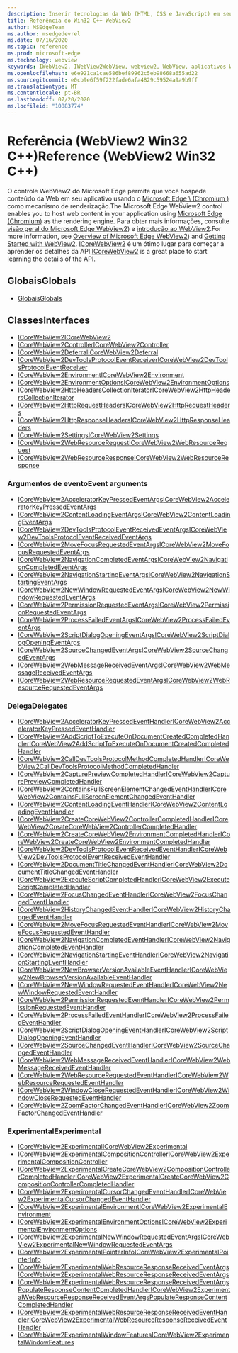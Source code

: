 ```yaml
---
description: Inserir tecnologias da Web (HTML, CSS e JavaScript) em seus aplicativos nativos com o controle WebView2 do Microsoft Edge
title: Referência do Win32 C++ WebView2
author: MSEdgeTeam
ms.author: msedgedevrel
ms.date: 07/16/2020
ms.topic: reference
ms.prod: microsoft-edge
ms.technology: webview
keywords: IWebView2, IWebView2WebView, webview2, WebView, aplicativos Win32, Win32, Edge, ICoreWebView2, ICoreWebView2Controller, controle do navegador, HTML Edge
ms.openlocfilehash: e6e921ca1cae586bef89962c5eb98668a655ad22
ms.sourcegitcommit: e0cb9e6f59f222fade6afa4829c59524a9a9b9ff
ms.translationtype: MT
ms.contentlocale: pt-BR
ms.lasthandoff: 07/20/2020
ms.locfileid: "10883774"
---
```

# <span data-ttu-id="b03c3-104">Referência (WebView2 Win32 C++)</span><span class="sxs-lookup"><span data-stu-id="b03c3-104">Reference (WebView2 Win32 C++)</span></span>  

<span data-ttu-id="b03c3-105">O controle WebView2 do Microsoft Edge permite que você hospede conteúdo da Web em seu aplicativo usando o [Microsoft Edge \ (Chromium \)](https://www.microsoftedgeinsider.com) como mecanismo de renderização.</span><span class="sxs-lookup"><span data-stu-id="b03c3-105">The Microsoft Edge WebView2 control enables you to host web content in your application using [Microsoft Edge \(Chromium\)](https://www.microsoftedgeinsider.com) as the rendering engine.</span></span>  <span data-ttu-id="b03c3-106">Para obter mais informações, consulte [visão geral do Microsoft Edge WebView2](../../index.md)) e [introdução ao WebView2](../../gettingstarted/win32.md).</span><span class="sxs-lookup"><span data-stu-id="b03c3-106">For more information, see [Overview of Microsoft Edge WebView2](../../index.md)) and [Getting Started with WebView2](../../gettingstarted/win32.md).</span></span>  <span data-ttu-id="b03c3-107">[ICoreWebView2](0-9-538/ICoreWebView2.md) é um ótimo lugar para começar a aprender os detalhes da API.</span><span class="sxs-lookup"><span data-stu-id="b03c3-107">[ICoreWebView2](0-9-538/ICoreWebView2.md) is a great place to start learning the details of the API.</span></span>  

## <span data-ttu-id="b03c3-108">Globais</span><span class="sxs-lookup"><span data-stu-id="b03c3-108">Globals</span></span>  

*   [<span data-ttu-id="b03c3-109">Globais</span><span class="sxs-lookup"><span data-stu-id="b03c3-109">Globals</span></span>](0-9-538/webview2-idl.md)  

## <span data-ttu-id="b03c3-110">Classes</span><span class="sxs-lookup"><span data-stu-id="b03c3-110">Interfaces</span></span>  
*   [<span data-ttu-id="b03c3-111">ICoreWebView2</span><span class="sxs-lookup"><span data-stu-id="b03c3-111">ICoreWebView2</span></span>](0-9-538/icorewebview2.md)
*   [<span data-ttu-id="b03c3-112">ICoreWebView2Controller</span><span class="sxs-lookup"><span data-stu-id="b03c3-112">ICoreWebView2Controller</span></span>](0-9-538/icorewebview2controller.md)
*   [<span data-ttu-id="b03c3-113">ICoreWebView2Deferral</span><span class="sxs-lookup"><span data-stu-id="b03c3-113">ICoreWebView2Deferral</span></span>](0-9-538/icorewebview2deferral.md)
*   [<span data-ttu-id="b03c3-114">ICoreWebView2DevToolsProtocolEventReceiver</span><span class="sxs-lookup"><span data-stu-id="b03c3-114">ICoreWebView2DevToolsProtocolEventReceiver</span></span>](0-9-538/icorewebview2devtoolsprotocoleventreceiver.md)
*   [<span data-ttu-id="b03c3-115">ICoreWebView2Environment</span><span class="sxs-lookup"><span data-stu-id="b03c3-115">ICoreWebView2Environment</span></span>](0-9-538/icorewebview2environment.md)
*   [<span data-ttu-id="b03c3-116">ICoreWebView2EnvironmentOptions</span><span class="sxs-lookup"><span data-stu-id="b03c3-116">ICoreWebView2EnvironmentOptions</span></span>](0-9-538/icorewebview2environmentoptions.md)
*   [<span data-ttu-id="b03c3-117">ICoreWebView2HttpHeadersCollectionIterator</span><span class="sxs-lookup"><span data-stu-id="b03c3-117">ICoreWebView2HttpHeadersCollectionIterator</span></span>](0-9-538/icorewebview2httpheaderscollectioniterator.md)
*   [<span data-ttu-id="b03c3-118">ICoreWebView2HttpRequestHeaders</span><span class="sxs-lookup"><span data-stu-id="b03c3-118">ICoreWebView2HttpRequestHeaders</span></span>](0-9-538/icorewebview2httprequestheaders.md)
*   [<span data-ttu-id="b03c3-119">ICoreWebView2HttpResponseHeaders</span><span class="sxs-lookup"><span data-stu-id="b03c3-119">ICoreWebView2HttpResponseHeaders</span></span>](0-9-538/icorewebview2httpresponseheaders.md)
*   [<span data-ttu-id="b03c3-120">ICoreWebView2Settings</span><span class="sxs-lookup"><span data-stu-id="b03c3-120">ICoreWebView2Settings</span></span>](0-9-538/icorewebview2settings.md)
*   [<span data-ttu-id="b03c3-121">ICoreWebView2WebResourceRequest</span><span class="sxs-lookup"><span data-stu-id="b03c3-121">ICoreWebView2WebResourceRequest</span></span>](0-9-538/icorewebview2webresourcerequest.md)
*   [<span data-ttu-id="b03c3-122">ICoreWebView2WebResourceResponse</span><span class="sxs-lookup"><span data-stu-id="b03c3-122">ICoreWebView2WebResourceResponse</span></span>](0-9-538/icorewebview2webresourceresponse.md)

### <span data-ttu-id="b03c3-123">Argumentos de evento</span><span class="sxs-lookup"><span data-stu-id="b03c3-123">Event arguments</span></span>

*   [<span data-ttu-id="b03c3-124">ICoreWebView2AcceleratorKeyPressedEventArgs</span><span class="sxs-lookup"><span data-stu-id="b03c3-124">ICoreWebView2AcceleratorKeyPressedEventArgs</span></span>](0-9-538/icorewebview2acceleratorkeypressedeventargs.md)
*   [<span data-ttu-id="b03c3-125">ICoreWebView2ContentLoadingEventArgs</span><span class="sxs-lookup"><span data-stu-id="b03c3-125">ICoreWebView2ContentLoadingEventArgs</span></span>](0-9-538/icorewebview2contentloadingeventargs.md)
*   [<span data-ttu-id="b03c3-126">ICoreWebView2DevToolsProtocolEventReceivedEventArgs</span><span class="sxs-lookup"><span data-stu-id="b03c3-126">ICoreWebView2DevToolsProtocolEventReceivedEventArgs</span></span>](0-9-538/icorewebview2devtoolsprotocoleventreceivedeventargs.md)
*   [<span data-ttu-id="b03c3-127">ICoreWebView2MoveFocusRequestedEventArgs</span><span class="sxs-lookup"><span data-stu-id="b03c3-127">ICoreWebView2MoveFocusRequestedEventArgs</span></span>](0-9-538/icorewebview2movefocusrequestedeventargs.md)
*   [<span data-ttu-id="b03c3-128">ICoreWebView2NavigationCompletedEventArgs</span><span class="sxs-lookup"><span data-stu-id="b03c3-128">ICoreWebView2NavigationCompletedEventArgs</span></span>](0-9-538/icorewebview2navigationcompletedeventargs.md)
*   [<span data-ttu-id="b03c3-129">ICoreWebView2NavigationStartingEventArgs</span><span class="sxs-lookup"><span data-stu-id="b03c3-129">ICoreWebView2NavigationStartingEventArgs</span></span>](0-9-538/icorewebview2navigationstartingeventargs.md)
*   [<span data-ttu-id="b03c3-130">ICoreWebView2NewWindowRequestedEventArgs</span><span class="sxs-lookup"><span data-stu-id="b03c3-130">ICoreWebView2NewWindowRequestedEventArgs</span></span>](0-9-538/icorewebview2newwindowrequestedeventargs.md)
*   [<span data-ttu-id="b03c3-131">ICoreWebView2PermissionRequestedEventArgs</span><span class="sxs-lookup"><span data-stu-id="b03c3-131">ICoreWebView2PermissionRequestedEventArgs</span></span>](0-9-538/icorewebview2permissionrequestedeventargs.md)
*   [<span data-ttu-id="b03c3-132">ICoreWebView2ProcessFailedEventArgs</span><span class="sxs-lookup"><span data-stu-id="b03c3-132">ICoreWebView2ProcessFailedEventArgs</span></span>](0-9-538/icorewebview2processfailedeventargs.md)
*   [<span data-ttu-id="b03c3-133">ICoreWebView2ScriptDialogOpeningEventArgs</span><span class="sxs-lookup"><span data-stu-id="b03c3-133">ICoreWebView2ScriptDialogOpeningEventArgs</span></span>](0-9-538/icorewebview2scriptdialogopeningeventargs.md)
*   [<span data-ttu-id="b03c3-134">ICoreWebView2SourceChangedEventArgs</span><span class="sxs-lookup"><span data-stu-id="b03c3-134">ICoreWebView2SourceChangedEventArgs</span></span>](0-9-538/icorewebview2sourcechangedeventargs.md)
*   [<span data-ttu-id="b03c3-135">ICoreWebView2WebMessageReceivedEventArgs</span><span class="sxs-lookup"><span data-stu-id="b03c3-135">ICoreWebView2WebMessageReceivedEventArgs</span></span>](0-9-538/icorewebview2webmessagereceivedeventargs.md)
*   [<span data-ttu-id="b03c3-136">ICoreWebView2WebResourceRequestedEventArgs</span><span class="sxs-lookup"><span data-stu-id="b03c3-136">ICoreWebView2WebResourceRequestedEventArgs</span></span>](0-9-538/icorewebview2webresourcerequestedeventargs.md)

### <span data-ttu-id="b03c3-137">Delega</span><span class="sxs-lookup"><span data-stu-id="b03c3-137">Delegates</span></span>

*   [<span data-ttu-id="b03c3-138">ICoreWebView2AcceleratorKeyPressedEventHandler</span><span class="sxs-lookup"><span data-stu-id="b03c3-138">ICoreWebView2AcceleratorKeyPressedEventHandler</span></span>](0-9-538/icorewebview2acceleratorkeypressedeventhandler.md)
*   [<span data-ttu-id="b03c3-139">ICoreWebView2AddScriptToExecuteOnDocumentCreatedCompletedHandler</span><span class="sxs-lookup"><span data-stu-id="b03c3-139">ICoreWebView2AddScriptToExecuteOnDocumentCreatedCompletedHandler</span></span>](0-9-538/icorewebview2addscripttoexecuteondocumentcreatedcompletedhandler.md)
*   [<span data-ttu-id="b03c3-140">ICoreWebView2CallDevToolsProtocolMethodCompletedHandler</span><span class="sxs-lookup"><span data-stu-id="b03c3-140">ICoreWebView2CallDevToolsProtocolMethodCompletedHandler</span></span>](0-9-538/icorewebview2calldevtoolsprotocolmethodcompletedhandler.md)
*   [<span data-ttu-id="b03c3-141">ICoreWebView2CapturePreviewCompletedHandler</span><span class="sxs-lookup"><span data-stu-id="b03c3-141">ICoreWebView2CapturePreviewCompletedHandler</span></span>](0-9-538/icorewebview2capturepreviewcompletedhandler.md)
*   [<span data-ttu-id="b03c3-142">ICoreWebView2ContainsFullScreenElementChangedEventHandler</span><span class="sxs-lookup"><span data-stu-id="b03c3-142">ICoreWebView2ContainsFullScreenElementChangedEventHandler</span></span>](0-9-538/icorewebview2containsfullscreenelementchangedeventhandler.md)
*   [<span data-ttu-id="b03c3-143">ICoreWebView2ContentLoadingEventHandler</span><span class="sxs-lookup"><span data-stu-id="b03c3-143">ICoreWebView2ContentLoadingEventHandler</span></span>](0-9-538/icorewebview2contentloadingeventhandler.md)
*   [<span data-ttu-id="b03c3-144">ICoreWebView2CreateCoreWebView2ControllerCompletedHandler</span><span class="sxs-lookup"><span data-stu-id="b03c3-144">ICoreWebView2CreateCoreWebView2ControllerCompletedHandler</span></span>](0-9-538/icorewebview2createcorewebview2controllercompletedhandler.md)
*   [<span data-ttu-id="b03c3-145">ICoreWebView2CreateCoreWebView2EnvironmentCompletedHandler</span><span class="sxs-lookup"><span data-stu-id="b03c3-145">ICoreWebView2CreateCoreWebView2EnvironmentCompletedHandler</span></span>](0-9-538/icorewebview2createcorewebview2environmentcompletedhandler.md)
*   [<span data-ttu-id="b03c3-146">ICoreWebView2DevToolsProtocolEventReceivedEventHandler</span><span class="sxs-lookup"><span data-stu-id="b03c3-146">ICoreWebView2DevToolsProtocolEventReceivedEventHandler</span></span>](0-9-538/icorewebview2devtoolsprotocoleventreceivedeventhandler.md)
*   [<span data-ttu-id="b03c3-147">ICoreWebView2DocumentTitleChangedEventHandler</span><span class="sxs-lookup"><span data-stu-id="b03c3-147">ICoreWebView2DocumentTitleChangedEventHandler</span></span>](0-9-538/icorewebview2documenttitlechangedeventhandler.md)
*   [<span data-ttu-id="b03c3-148">ICoreWebView2ExecuteScriptCompletedHandler</span><span class="sxs-lookup"><span data-stu-id="b03c3-148">ICoreWebView2ExecuteScriptCompletedHandler</span></span>](0-9-538/icorewebview2executescriptcompletedhandler.md)
*   [<span data-ttu-id="b03c3-149">ICoreWebView2FocusChangedEventHandler</span><span class="sxs-lookup"><span data-stu-id="b03c3-149">ICoreWebView2FocusChangedEventHandler</span></span>](0-9-538/icorewebview2focuschangedeventhandler.md)
*   [<span data-ttu-id="b03c3-150">ICoreWebView2HistoryChangedEventHandler</span><span class="sxs-lookup"><span data-stu-id="b03c3-150">ICoreWebView2HistoryChangedEventHandler</span></span>](0-9-538/icorewebview2historychangedeventhandler.md)
*   [<span data-ttu-id="b03c3-151">ICoreWebView2MoveFocusRequestedEventHandler</span><span class="sxs-lookup"><span data-stu-id="b03c3-151">ICoreWebView2MoveFocusRequestedEventHandler</span></span>](0-9-538/icorewebview2movefocusrequestedeventhandler.md)
*   [<span data-ttu-id="b03c3-152">ICoreWebView2NavigationCompletedEventHandler</span><span class="sxs-lookup"><span data-stu-id="b03c3-152">ICoreWebView2NavigationCompletedEventHandler</span></span>](0-9-538/icorewebview2navigationcompletedeventhandler.md)
*   [<span data-ttu-id="b03c3-153">ICoreWebView2NavigationStartingEventHandler</span><span class="sxs-lookup"><span data-stu-id="b03c3-153">ICoreWebView2NavigationStartingEventHandler</span></span>](0-9-538/icorewebview2navigationstartingeventhandler.md)
*   [<span data-ttu-id="b03c3-154">ICoreWebView2NewBrowserVersionAvailableEventHandler</span><span class="sxs-lookup"><span data-stu-id="b03c3-154">ICoreWebView2NewBrowserVersionAvailableEventHandler</span></span>](0-9-538/icorewebview2newbrowserversionavailableeventhandler.md)
*   [<span data-ttu-id="b03c3-155">ICoreWebView2NewWindowRequestedEventHandler</span><span class="sxs-lookup"><span data-stu-id="b03c3-155">ICoreWebView2NewWindowRequestedEventHandler</span></span>](0-9-538/icorewebview2newwindowrequestedeventhandler.md)
*   [<span data-ttu-id="b03c3-156">ICoreWebView2PermissionRequestedEventHandler</span><span class="sxs-lookup"><span data-stu-id="b03c3-156">ICoreWebView2PermissionRequestedEventHandler</span></span>](0-9-538/icorewebview2permissionrequestedeventhandler.md)
*   [<span data-ttu-id="b03c3-157">ICoreWebView2ProcessFailedEventHandler</span><span class="sxs-lookup"><span data-stu-id="b03c3-157">ICoreWebView2ProcessFailedEventHandler</span></span>](0-9-538/icorewebview2processfailedeventhandler.md)
*   [<span data-ttu-id="b03c3-158">ICoreWebView2ScriptDialogOpeningEventHandler</span><span class="sxs-lookup"><span data-stu-id="b03c3-158">ICoreWebView2ScriptDialogOpeningEventHandler</span></span>](0-9-538/icorewebview2scriptdialogopeningeventhandler.md)
*   [<span data-ttu-id="b03c3-159">ICoreWebView2SourceChangedEventHandler</span><span class="sxs-lookup"><span data-stu-id="b03c3-159">ICoreWebView2SourceChangedEventHandler</span></span>](0-9-538/icorewebview2sourcechangedeventhandler.md)
*   [<span data-ttu-id="b03c3-160">ICoreWebView2WebMessageReceivedEventHandler</span><span class="sxs-lookup"><span data-stu-id="b03c3-160">ICoreWebView2WebMessageReceivedEventHandler</span></span>](0-9-538/icorewebview2webmessagereceivedeventhandler.md)
*   [<span data-ttu-id="b03c3-161">ICoreWebView2WebResourceRequestedEventHandler</span><span class="sxs-lookup"><span data-stu-id="b03c3-161">ICoreWebView2WebResourceRequestedEventHandler</span></span>](0-9-538/icorewebview2webresourcerequestedeventhandler.md)
*   [<span data-ttu-id="b03c3-162">ICoreWebView2WindowCloseRequestedEventHandler</span><span class="sxs-lookup"><span data-stu-id="b03c3-162">ICoreWebView2WindowCloseRequestedEventHandler</span></span>](0-9-538/icorewebview2windowcloserequestedeventhandler.md)
*   [<span data-ttu-id="b03c3-163">ICoreWebView2ZoomFactorChangedEventHandler</span><span class="sxs-lookup"><span data-stu-id="b03c3-163">ICoreWebView2ZoomFactorChangedEventHandler</span></span>](0-9-538/icorewebview2zoomfactorchangedeventhandler.md)

### <span data-ttu-id="b03c3-164">Experimental</span><span class="sxs-lookup"><span data-stu-id="b03c3-164">Experimental</span></span>

*   [<span data-ttu-id="b03c3-165">ICoreWebView2Experimental</span><span class="sxs-lookup"><span data-stu-id="b03c3-165">ICoreWebView2Experimental</span></span>](0-9-538/icorewebview2experimental.md)
*   [<span data-ttu-id="b03c3-166">ICoreWebView2ExperimentalCompositionController</span><span class="sxs-lookup"><span data-stu-id="b03c3-166">ICoreWebView2ExperimentalCompositionController</span></span>](0-9-538/icorewebview2experimentalcompositioncontroller.md)
*   [<span data-ttu-id="b03c3-167">ICoreWebView2ExperimentalCreateCoreWebView2CompositionControllerCompletedHandler</span><span class="sxs-lookup"><span data-stu-id="b03c3-167">ICoreWebView2ExperimentalCreateCoreWebView2CompositionControllerCompletedHandler</span></span>](0-9-538/icorewebview2experimentalcreatecorewebview2compositioncontrollercompletedhandler.md)
*   [<span data-ttu-id="b03c3-168">ICoreWebView2ExperimentalCursorChangedEventHandler</span><span class="sxs-lookup"><span data-stu-id="b03c3-168">ICoreWebView2ExperimentalCursorChangedEventHandler</span></span>](0-9-538/icorewebview2experimentalcursorchangedeventhandler.md)
*   [<span data-ttu-id="b03c3-169">ICoreWebView2ExperimentalEnvironment</span><span class="sxs-lookup"><span data-stu-id="b03c3-169">ICoreWebView2ExperimentalEnvironment</span></span>](0-9-538/icorewebview2experimentalenvironment.md)
*   [<span data-ttu-id="b03c3-170">ICoreWebView2ExperimentalEnvironmentOptions</span><span class="sxs-lookup"><span data-stu-id="b03c3-170">ICoreWebView2ExperimentalEnvironmentOptions</span></span>](0-9-538/icorewebview2experimentalenvironmentoptions.md)
*   [<span data-ttu-id="b03c3-171">ICoreWebView2ExperimentalNewWindowRequestedEventArgs</span><span class="sxs-lookup"><span data-stu-id="b03c3-171">ICoreWebView2ExperimentalNewWindowRequestedEventArgs</span></span>](0-9-538/icorewebview2experimentalnewwindowrequestedeventargs.md)
*   [<span data-ttu-id="b03c3-172">ICoreWebView2ExperimentalPointerInfo</span><span class="sxs-lookup"><span data-stu-id="b03c3-172">ICoreWebView2ExperimentalPointerInfo</span></span>](0-9-538/icorewebview2experimentalpointerinfo.md)
*   [<span data-ttu-id="b03c3-173">ICoreWebView2ExperimentalWebResourceResponseReceivedEventArgs</span><span class="sxs-lookup"><span data-stu-id="b03c3-173">ICoreWebView2ExperimentalWebResourceResponseReceivedEventArgs</span></span>](0-9-538/icorewebview2experimentalwebresourceresponsereceivedeventargs.md)
*   [<span data-ttu-id="b03c3-174">ICoreWebView2ExperimentalWebResourceResponseReceivedEventArgsPopulateResponseContentCompletedHandler</span><span class="sxs-lookup"><span data-stu-id="b03c3-174">ICoreWebView2ExperimentalWebResourceResponseReceivedEventArgsPopulateResponseContentCompletedHandler</span></span>](0-9-538/icorewebview2experimentalwebresourceresponsereceivedeventargspopulateresponsecontentcompletedhandler.md)
*   [<span data-ttu-id="b03c3-175">ICoreWebView2ExperimentalWebResourceResponseReceivedEventHandler</span><span class="sxs-lookup"><span data-stu-id="b03c3-175">ICoreWebView2ExperimentalWebResourceResponseReceivedEventHandler</span></span>](0-9-538/icorewebview2experimentalwebresourceresponsereceivedeventhandler.md)
*   [<span data-ttu-id="b03c3-176">ICoreWebView2ExperimentalWindowFeatures</span><span class="sxs-lookup"><span data-stu-id="b03c3-176">ICoreWebView2ExperimentalWindowFeatures</span></span>](0-9-538/icorewebview2experimentalwindowfeatures.md)
